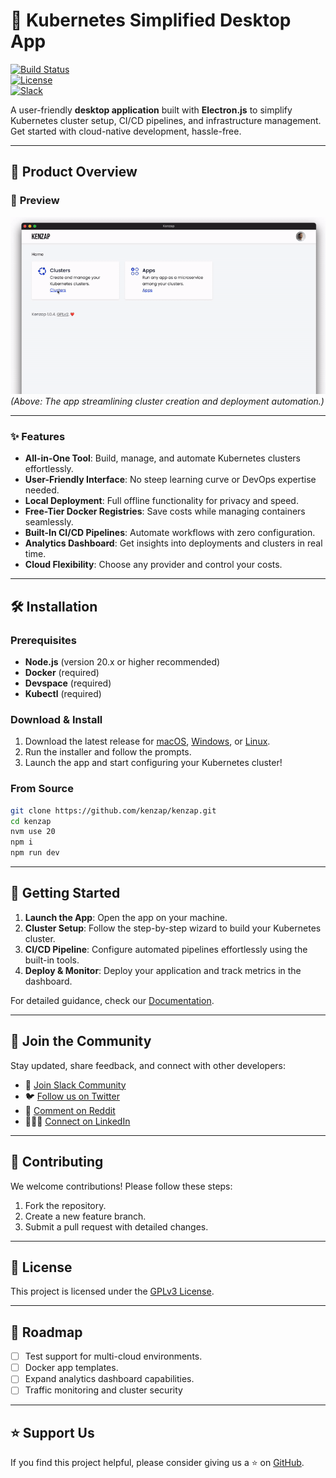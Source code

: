 # 🚀 Kubernetes Simplified Desktop App  

[![Build Status](https://img.shields.io/badge/build-passing-brightgreen)](https://github.com/kenzap/kenzap)  
[![License](https://img.shields.io/badge/license-GPLv3-blue)](LICENSE)  
[![Slack](https://img.shields.io/badge/slack-join%20community-orange)](https://kenzap.slack.com/channels/community)

A user-friendly **desktop application** built with **Electron.js** to simplify Kubernetes cluster setup, CI/CD pipelines, and infrastructure management. Get started with cloud-native development, hassle-free.  

---

## 🌟 **Product Overview**  

### 🎥 **Preview**  
![Kubernetes Simplified App in Action](https://github.com/kenzap/kenzap/blob/main/preview.gif)  
*(Above: The app streamlining cluster creation and deployment automation.)*  

---

### ✨ **Features**  
- **All-in-One Tool**: Build, manage, and automate Kubernetes clusters effortlessly.  
- **User-Friendly Interface**: No steep learning curve or DevOps expertise needed.  
- **Local Deployment**: Full offline functionality for privacy and speed.  
- **Free-Tier Docker Registries**: Save costs while managing containers seamlessly.  
- **Built-In CI/CD Pipelines**: Automate workflows with zero configuration.  
- **Analytics Dashboard**: Get insights into deployments and clusters in real time.  
- **Cloud Flexibility**: Choose any provider and control your costs.  

---

## 🛠 **Installation**  

### **Prerequisites**  
- **Node.js** (version 20.x or higher recommended)  
- **Docker** (required)
- **Devspace** (required)
- **Kubectl** (required)

### **Download & Install**  
1. Download the latest release for [macOS](https://kenzap.cloud/static/releases/Kenzap-latest-arm64.dmg), [Windows](#), or [Linux](#).  
2. Run the installer and follow the prompts.  
3. Launch the app and start configuring your Kubernetes cluster!  

### **From Source**  
```bash
git clone https://github.com/kenzap/kenzap.git  
cd kenzap
nvm use 20
npm i  
npm run dev  
```  

---

## 🎯 **Getting Started**  

1. **Launch the App**: Open the app on your machine.  
2. **Cluster Setup**: Follow the step-by-step wizard to build your Kubernetes cluster.  
3. **CI/CD Pipeline**: Configure automated pipelines effortlessly using the built-in tools.  
4. **Deploy & Monitor**: Deploy your application and track metrics in the dashboard.  

For detailed guidance, check our [Documentation](#).  

---

## 🤝 **Join the Community**  

Stay updated, share feedback, and connect with other developers:  
- 💬 [Join Slack Community](https://kenzap.slack.com/channels/community)  
- 🐦 [Follow us on Twitter](https://twitter.com/kenzap)
- 🔺 [Comment on Reddit](https://www.reddit.com/r/kubernetes/comments/1jckjsm/building_a_ui_for_kubernetes_helpful_or_useless/)
- 👨🏼‍💻 [Connect on LinkedIn](https://linkedin.com/in/pavel-lukasenko)

---

## 🔧 **Contributing**  

We welcome contributions! Please follow these steps:  
1. Fork the repository.  
2. Create a new feature branch.  
3. Submit a pull request with detailed changes.  

---

## 📜 **License**  

This project is licensed under the [GPLv3 License](LICENSE).  

---

## 🚀 **Roadmap**  

- [ ] Test support for multi-cloud environments.  
- [ ] Docker app templates.  
- [ ] Expand analytics dashboard capabilities.
- [ ] Traffic monitoring and cluster security

---

## ⭐ **Support Us**  

If you find this project helpful, please consider giving us a ⭐ on [GitHub](https://github.com/kenzap/kenzap).  

<!--
**kenzap/kenzap** is a ✨ _special_ ✨ repository because its `README.md` (this file) appears on your GitHub profile.

Here are some ideas to get you started:

- 🔭 I’m currently working on ...
- 🌱 I’m currently learning ...
- 👯 I’m looking to collaborate on ...
- 🤔 I’m looking for help with ...
- 💬 Ask me about ...
- 📫 How to reach me: ...
- 😄 Pronouns: ...
- ⚡ Fun fact: ...
-->
